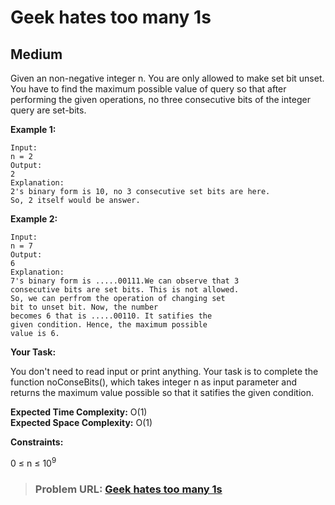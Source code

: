 # **Geek hates too many 1s**

## **Medium**

Given an non-negative integer n. You are only allowed to make set bit unset. You have to find the maximum possible value of query so that after performing the given operations, no three consecutive bits of the integer query are set-bits. 

**Example 1:**

```
Input:
n = 2
Output: 
2
Explanation: 
2's binary form is 10, no 3 consecutive set bits are here. 
So, 2 itself would be answer.
```

**Example 2:**

```
Input:
n = 7
Output: 
6
Explanation: 
7's binary form is .....00111.We can observe that 3
consecutive bits are set bits. This is not allowed.
So, we can perfrom the operation of changing set 
bit to unset bit. Now, the number 
becomes 6 that is .....00110. It satifies the 
given condition. Hence, the maximum possible 
value is 6.
```

**Your Task:**  

You don't need to read input or print anything. Your task is to complete the function noConseBits(), which takes integer n as input parameter and returns the maximum value possible so that it satifies the given condition.

**Expected Time Complexity:** O(1)  
**Expected Space Complexity:** O(1)    

**Constraints:**

0 ≤ n ≤ $10^9$ 

> ### **Problem URL: [Geek hates too many 1s](https://practice.geeksforgeeks.org/problems/07e45fe40846bc670ad2507d2c649304699768b9/1)**
